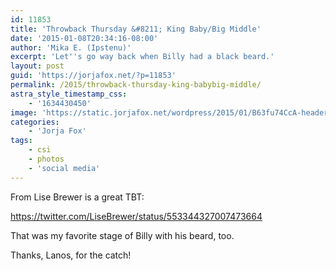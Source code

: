 ```yaml
---
id: 11853
title: 'Throwback Thursday &#8211; King Baby/Big Middle'
date: '2015-01-08T20:34:16-08:00'
author: 'Mika E. (Ipstenu)'
excerpt: 'Let''s go way back when Billy had a black beard.'
layout: post
guid: 'https://jorjafox.net/?p=11853'
permalink: /2015/throwback-thursday-king-babybig-middle/
astra_style_timestamp_css:
    - '1634430450'
image: 'https://static.jorjafox.net/wordpress/2015/01/B63fu74CcA-header.jpg'
categories:
    - 'Jorja Fox'
tags:
    - csi
    - photos
    - 'social media'
---
```


From Lise Brewer is a great TBT:

https://twitter.com/LiseBrewer/status/553344327007473664

That was my favorite stage of Billy with his beard, too.

Thanks, Lanos, for the catch!